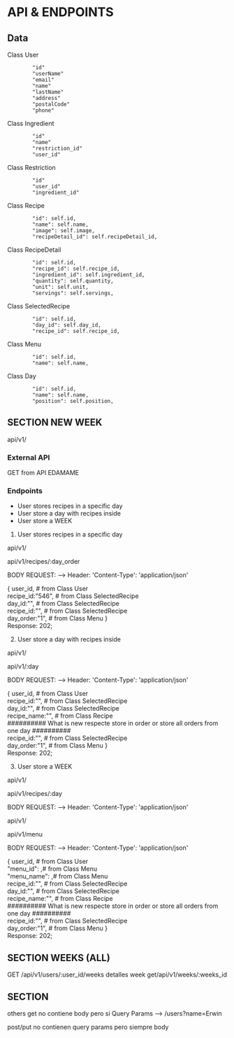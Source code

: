 # API & ENDPOINTS
## Data
Class User

            "id"
            "userName"
            "email"
            "name"
            "lastName"
            "address"
            "postalCode"
            "phone"
   
Class Ingredient

            "id"
            "name"
            "restriction_id"
            "user_id"
    

Class Restriction

            "id"
            "user_id"
            "ingredient_id"         

Class Recipe

            "id": self.id,
            "name": self.name,
            "image": self.image,
            "recipeDetail_id": self.recipeDetail_id,


Class RecipeDetail

            "id": self.id,
            "recipe_id": self.recipe_id,
            "ingredient_id": self.ingredient_id,
            "quantity": self.quantity,
            "unit": self.unit,
            "servings": self.servings,


Class SelectedRecipe

            "id": self.id,
            "day_id": self.day_id,
            "recipe_id": self.recipe_id,

Class Menu


            "id": self.id,
            "name": self.name,

Class Day

            "id": self.id,
            "name": self.name,
            "position": self.position,



## SECTION NEW WEEK
api/v1/
### External API
GET from API EDAMAME

### Endpoints

- User stores recipes in a specific day
- User store a day with recipes inside
- User store a WEEK

1. User stores recipes in a specific day

api/v1/

api/v1/recipes/:day_order

BODY REQUEST: --> Header: 'Content-Type': 'application/json'
 

{ user_id, # from Class User </br>
recipe_id:"546", # from Class SelectedRecipe</br>
day_id:"", # from Class SelectedRecipe</br>
recipe_id:"", # from Class SelectedRecipe</br>
day_order:"1", # from Class Menu }</br>
Response: 202;

2. User store a day with recipes inside

api/v1/

api/v1/:day

BODY REQUEST: --> Header: 'Content-Type': 'application/json'
 

{ user_id, # from Class User</br>
recipe_id:"", # from Class SelectedRecipe</br>
day_id:"", # from Class SelectedRecipe</br>
recipe_name:"", # from Class Recipe </br>########## What is new respecte store in order or store all orders from one day ##########</br>
recipe_id:"", # from Class SelectedRecipe</br>
day_order:"1", # from Class Menu }</br>
Response: 202;

3. User store a WEEK

api/v1/

api/v1/recipes/:day

BODY REQUEST: --> Header: 'Content-Type': 'application/json'
 
api/v1/

api/v1/menu

BODY REQUEST: --> Header: 'Content-Type': 'application/json'
 

{ user_id, # from Class User</br>
"menu_id": ,# from Class Menu</br>
"menu_name": ,# from Class Menu</br>
recipe_id:"", # from Class SelectedRecipe</br>
day_id:"", # from Class SelectedRecipe</br>
recipe_name:"", # from Class Recipe </br>########## What is new respecte store in order or store all orders from one day ##########</br>
recipe_id:"", # from Class SelectedRecipe</br>
day_order:"1", # from Class Menu }</br>
Response: 202;
## SECTION WEEKS (ALL)
GET /api/v1/users/:user_id/weeks
detalles week get/api/v1/weeks/:weeks_id

## SECTION 
others
get no contiene body pero si
Query Params --> /users?name=Erwin

post/put no contienen query params pero siempre body
